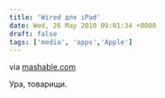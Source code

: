 ```yaml
---
title: 'Wired для iPad'
date: Wed, 26 May 2010 09:01:34 +0000
draft: false
tags: ['media', 'apps','Apple']
---
```


via [mashable.com](http://mashable.com/2010/05/26/wired-magazine-ipad/)

Ура, товарищи.
